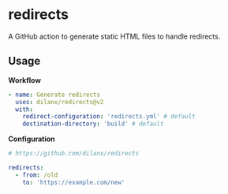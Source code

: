 # redirects

A GitHub action to generate static HTML files to handle redirects.

## Usage

**Workflow**

```yml
- name: Generate redirects
  uses: dilanx/redirects@v2
  with:
    redirect-configuration: 'redirects.yml' # default
    destination-directory: 'build' # default
```

**Configuration**

```yml
# https://github.com/dilanx/redirects

redirects:
  - from: /old
    to: 'https://example.com/new'
```
